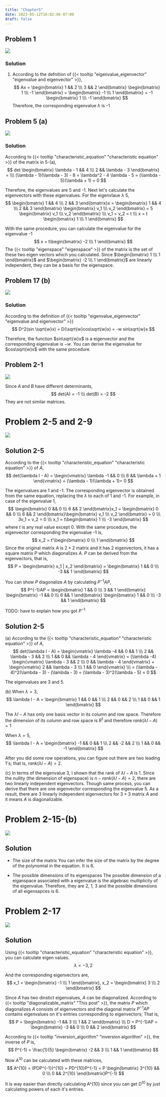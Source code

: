 ```yaml
---
title: "Chapter5"
date: 2023-05-12T16:02:06-07:00
draft: false
---
```


## Problem 1
![](/posts/linear_algebra/exercise/problem5_1_1.png)

### Solution
1. According to the defnition of {{< tooltip "eigenvalue_eigenvector" "eigenvalue and eigenvector" >}},
$$
Ax = 
\begin{bmatrix} 
1 && 2
\\\ 
3 && 2
\end{bmatrix}
\begin{bmatrix} 
1
\\\ 
-1
\end{bmatrix} =
\begin{bmatrix} 
-1
\\\ 
1
\end{bmatrix} =
-1 \begin{bmatrix} 
1
\\\ 
-1
\end{bmatrix}
$$
Therefore, the corresponding eigenvalue $\lambda$ is -1

## Problem 5 (a)
![](/posts/linear_algebra/exercise/problem5_1_5_(a).png)

### Solution
According to {{< tooltip "characteristic_equation" "characteristic equation" >}} of the matrix in 5-(a),
$$
det \begin{bmatrix} 
\lambda - 1 && 4
\\\ 
2 && \lambda - 3
\end{bmatrix} = \\\
(\lambda - 1)(\lambda - 3) - 8 = \lambda^2 - 4 \lambda - 5 = (\lambda - 5)(\lambda + 1) = 0
$$

Therefore, the eigenvalues are 5 and -1. Next let's calculate the eigenvectors with these eigenvalues. For the eigenvlaue $\lambda$ 5,
$$
\begin{bmatrix} 
1 && 4
\\\ 
2 && 3
\end{bmatrix}x =
\begin{bmatrix} 
1 && 4
\\\ 
2 && 3
\end{bmatrix}
\begin{bmatrix} 
v_1
\\\ 
v_2
\end{bmatrix} =
5 \begin{bmatrix} 
v_1
\\\ 
v_2
\end{bmatrix} \\\
v_1 = v_2 = t \\\
x = t \begin{bmatrix} 
1
\\\ 
1
\end{bmatrix}
$$

With the same procedure, you can calculate the eigenvalue for the eigenvalue -1
$$
x = t\begin{bmatrix} 
-2
\\\ 
1
\end{bmatrix}
$$
The {{< tooltip "eigenspace" "eigenspace" >}} of the matrix is the set of these two eigen vectors which you calculated. Since $\begin{bmatrix} 
1
\\\ 
1
\end{bmatrix}$ and $\begin{bmatrix} 
-2
\\\ 
1
\end{bmatrix}$ are linearly independent, they can be a basis for the eigenspace.

## Problem 17 (b)
![](/posts/linear_algebra/exercise/problem5_1_17_(b).png)

### Solution
According to the definition of {{< tooltip "eigenvalue_eigenvector" "eigenvalue and eigenvector" >}}
$$
D^2(sin \sqrt{w}x) = D(\sqrt{w}cos\sqrt{w}x) = -w sin\sqrt{w}x
$$

Therefore, the function $sin\sqrt{w}x$ is a eigenvector and the corresponding eigenvalue is $-w$. You can derive the eigenvalue for $cos\sqrt{w}x$ with the same procedure.

## Problem 2-1
![](/posts/linear_algebra/exercise/problem5_2_1.png)

Since $A$ and $B$ have different determinants,
$$
det(A) = -1 \\\
det(B) = -2
$$
They are not similar matrices.

# Problem 2-5 and 2-9
![](/posts/linear_algebra/exercise/problem5_2_5.png)

## Solution 2-5
According to the {{< tooltip "characteristic_equation" "characteristic equation" >}} of $A$,
$$
det(\lambda I - A) = \begin{vmatrix} 
\lambda -1 && 0
\\\ 
6 && \lambda + 1
\end{vmatrix} = (\lambda - 1)(\lambda + 1)= 0
$$

The eigenvalues are 1 and -1. The corresponding eigenvector is obtained from the same equation, replacing the $\lambda$ to each of 1 and -1. For example, in case of the eigenvalue 1, 
$$
\begin{bmatrix} 
0 && 0
\\\ 
6 && 2
\end{bmatrix}x_1 = \begin{bmatrix} 
0 && 0
\\\ 
6 && 2
\end{bmatrix}\begin{bmatrix} 
v_1
\\\ 
v_2
\end{bmatrix} = 0 \\\ 
3v_1 + v_2 = 0 \\\
x_1 = t\begin{bmatrix} 
1
\\\ 
-3
\end{bmatrix}
$$
where $t$ is any real value except 0. With the same procedure, the eigenvector corresponding the eigenvalue -1 is,
$$
x_2 = t'\begin{bmatrix} 
0
\\\ 
1
\end{bmatrix}
$$
Since the original matrix $A$ is $2 \times 2$ matrix and it has 2 eigenvectors, it has a square matrix $P$ which diagonalizes $A$. $P$ can be derived from the eigenvectors, that is,
$$
P = \begin{bmatrix} 
x_1 | x_2
\end{bmatrix} = 
\begin{bmatrix} 
1 && 0
\\\ 
-3 && 1
\end{bmatrix}
$$

You can show $P$ diagonalize $A$ by calculating $P^{-1}AP$,
$$
P^{-1}AP = \begin{bmatrix} 
1 && 0
\\\ 
3 && 1
\end{bmatrix}
\begin{bmatrix} 
-1 && 0
\\\ 
6 && 1
\end{bmatrix}
\begin{bmatrix} 
1 && 0
\\\ 
-3 && 1
\end{bmatrix}
$$

TODO: have to explain how you got $P^{-1}$

## Solution 2-5
(a)
According to the {{< tooltip "characteristic_equation" "characteristic equation" >}} of $A$,
$$
det(\lambda I - A) = \begin{vmatrix} 
\lambda -4 && 0 && 1
\\\ 
2 && \lambda - 3 && 2
\\\
1 && 0 && \lambda - 4
\end{vmatrix} = 
(\lambda -4) \begin{vmatrix} 
\lambda - 3 && 2
\\\ 
0 && \lambda - 4 \end{vmatrix} + 
\begin{vmatrix} 
2 && \lambda - 3
\\\ 
1 && 0 \end{vmatrix} \\\
= (\lambda - 4)^2(\lambda - 3) - (\lambda - 3)
= (\lambda - 3)^2(\lambda - 5) = 0
$$

The eigenvalues are 3 and 5.

(b)
When $\lambda = 3$,
$$
\lambda I - A = 
\begin{bmatrix} 
1 && 0 && 1
\\\ 
2 && 0 && 2
\\\
1 && 0 && 1
 \end{bmatrix}
$$

The $\lambda I - A$ has only one basis vector in its column and row space. Therefore the dimension of its column and row space is $R^1$ and therefore $rank(\lambda I - A) = 1$

When $\lambda = 5$,
$$
\lambda I - A = 
\begin{bmatrix} 
-1 && 0 && 1
\\\ 
2 && -2 && 2
\\\
1 && 0 && -1
 \end{bmatrix}
$$

After you did some row operations, you can figure out there are two leading 1's; that is, $rank(\lambda I - A) = 2$.

(c) In terms of the eigenvalue 3, I shown that the rank of $\lambda I - A$ is 1. Since the nullity (the dimension of eigenspace) is $n - rank(\lambda I - A) = 2$, there are two linearly independent eigenvectors. Though same process, you can derive that there are one eigenvector corresponding the eigenvalue 5. As a result, there are 3 linearly independent eigenvectors for $3 \times 3$ matrix $A$ and it means $A$ is diagonalizable.

# Problem 2-15-(b)
![](/posts/linear_algebra/exercise/problem5_2_15_(b).png)

## Solution
- The size of the matrix
You can infer the size of the matrix by the degree of the polynomial in the equation. It is 6.

- The possible dimensions of its eigenspaces
The possible dimension of a eiganspace associated with a eigenvalue is the algebraic multiplicity of the eigenvalue. Therefore, they are 2, 1, 3 and the possible dimensions of all eigensapces is 6.

# Problem 2-17

![](/posts/linear_algebra/exercise/problem5_2_17.png)

## Solution
Using {{< tooltip "characteristic_equation" "characteristic equation" >}}, you can calculate eigen values.
$$
\lambda = -3, 2
$$

And the corresponding eigenvectors are,
$$
x_1 = \begin{bmatrix} 
-1
\\\ 
1
 \end{bmatrix}, x_2 = \begin{bmatrix} 
3
\\\ 
2
 \end{bmatrix}
$$

Since $A$ has two dinstict eigenvalues, $A$ can be diagonalized. According to {{< tooltip "diagonalizable_matrix" "This post" >}}, the matrix $P$ which diagonalizes $A$ consists of eigenvectors and the diagonal matrix $P^{-1}AP$ contains eigenvalues on it's entries corresponding to eigenvectors; That is,
$$
P = \begin{bmatrix} 
-1 && 3
\\\ 
1 && 2
 \end{bmatrix} \\\
D = P^{-1}AP = \begin{bmatrix} 
-3 && 0
\\\ 
0 && 2
 \end{bmatrix}
$$

According to {{< tooltip "inversion_algorithm" "inversion algorithm" >}}, the inverse of $P$ is,
$$
P^{-1} = \frac{1}{5} \begin{bmatrix} 
-2 && 3
\\\ 
1 && 1
 \end{bmatrix}
$$

Now $A^10$ can be calculated with these matrices,
$$
A^{10} = (PDP^{-1})^{10} = PD^{10}P^{-1} = P \begin{bmatrix} 
3^{10} && 0
\\\ 
0 && 2^{10}
 \end{bmatrix}P^{-1}
$$

It is way easier than directly calculating A^{10} since you can get $D^{10}$ by just calculating powers of each it's entries.